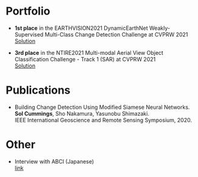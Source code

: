 # Portfolio
- **1st place** in the EARTHVISION2021 DynamicEarthNet Weakly-Supervised Multi-Class Change Detection Challenge at CVPRW 2021  
[Solution](https://github.com/solcummings/earthvision2021-weakly-supervised)

- **3rd place** in the NTIRE2021 Multi-modal Aerial View Object Classification Challenge - Track 1 (SAR) at CVPRW 2021  
[Solution](https://github.com/solcummings/ntire2021-sar)

# Publications
- Building Change Detection Using Modified Siamese Neural Networks.
**Sol Cummings**, Sho Nakamura, Yasunobu Shimazaki.  
IEEE International Geoscience and Remote Sensing Symposium, 2020.

# Other
- Interview with ABCI (Japanese)  
[link](https://abci.ai/ja/case-11/case-11.html)
